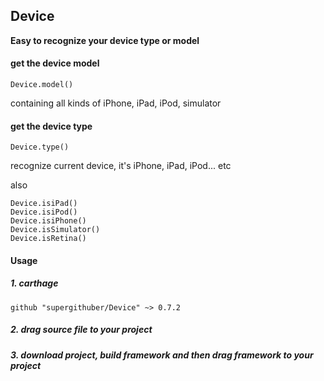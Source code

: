## Device


**Easy to recognize your device type or model**

#### get the device model

```
Device.model()
```
containing all kinds of iPhone, iPad, iPod, simulator


#### get the device type

```
Device.type()
```

recognize current device, it's iPhone, iPad, iPod... etc


also 

```
Device.isiPad()
Device.isiPod()
Device.isiPhone()
Device.isSimulator()
Device.isRetina()
```

#### Usage

##### 1. carthage

```
github "supergithuber/Device" ~> 0.7.2
```

##### 2. drag source file to your project

##### 3. download project, build framework and then drag framework to your project
